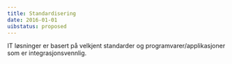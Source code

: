 ```yaml
---
title: Standardisering
date: 2016-01-01
uibstatus: proposed
---
```


IT løsninger er basert på velkjent standarder og programvarer/applikasjoner som er integrasjonsvennlig.
